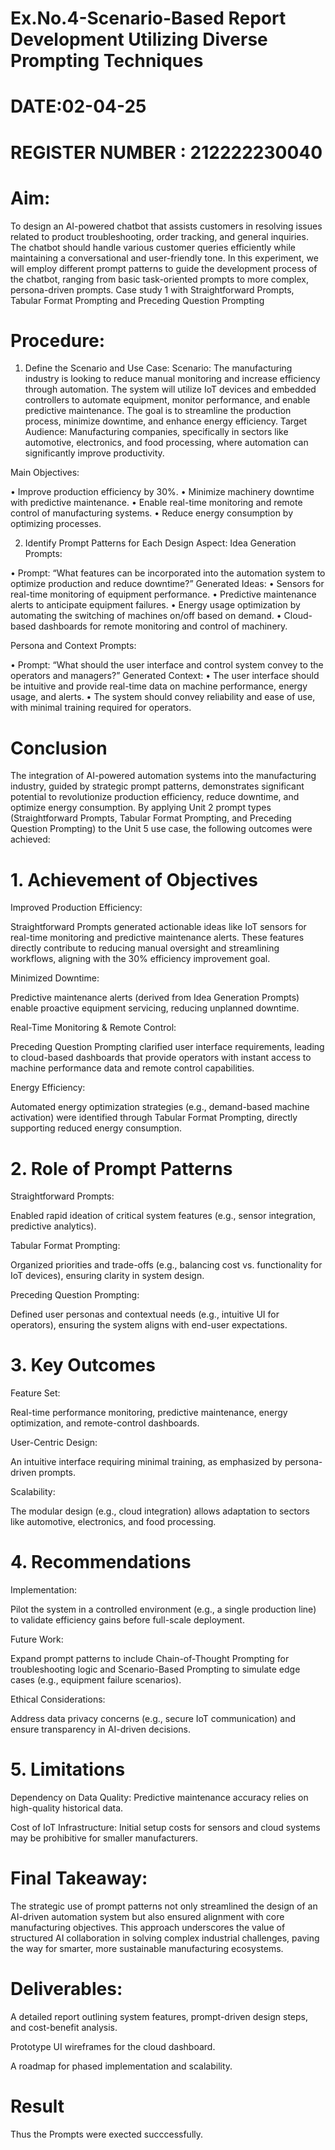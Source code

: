 

# Ex.No.4-Scenario-Based Report Development Utilizing Diverse Prompting Techniques

# DATE:02-04-25                                                                       
#  REGISTER NUMBER : 212222230040
# Aim: 
To design an AI-powered chatbot that assists customers in resolving issues related to product troubleshooting, order tracking, and general inquiries. The chatbot should handle various customer queries efficiently while maintaining a conversational and user-friendly tone. In this experiment, we will employ different prompt patterns to guide the development process of the chatbot, ranging from basic task-oriented prompts to more complex, persona-driven prompts. Case study 1 with Straightforward Prompts, Tabular Format Prompting and Preceding Question Prompting  

# Procedure:

1.	Define the Scenario and Use Case:
Scenario:
The manufacturing industry is looking to reduce manual monitoring and increase efficiency through automation. The system will utilize IoT devices and embedded controllers to automate equipment, monitor performance, and enable predictive maintenance. The goal is to streamline the production process, minimize downtime, and enhance energy efficiency.
Target Audience:
Manufacturing companies, specifically in sectors like automotive, electronics, and food processing, where automation can significantly improve productivity.


Main Objectives:

•	Improve production efficiency by 30%.
•	Minimize machinery downtime with predictive maintenance.
•	Enable real-time monitoring and remote control of manufacturing systems.
•	Reduce energy consumption by optimizing processes.
 
2.	Identify Prompt Patterns for Each Design Aspect:
Idea Generation Prompts:

•	Prompt: “What features can be incorporated into the automation system to optimize production and reduce downtime?” Generated Ideas:
•	Sensors for real-time monitoring of equipment performance.
•	Predictive maintenance alerts to anticipate equipment failures.
•	Energy usage optimization by automating the switching of machines on/off based on demand.
•	Cloud-based dashboards for remote monitoring and control of machinery.

Persona and Context Prompts:

•	Prompt: “What should the user interface and control system convey to the operators and managers?” Generated Context:
•	The user interface should be intuitive and provide real-time data on machine performance, energy usage, and alerts.
•	The system should convey reliability and ease of use, with minimal training required for operators.

# Conclusion
The integration of AI-powered automation systems into the manufacturing industry, guided by strategic prompt patterns, demonstrates significant potential to revolutionize production efficiency, reduce downtime, and optimize energy consumption. By applying Unit 2 prompt types (Straightforward Prompts, Tabular Format Prompting, and Preceding Question Prompting) to the Unit 5 use case, the following outcomes were achieved:

# 1. Achievement of Objectives
Improved Production Efficiency:

Straightforward Prompts generated actionable ideas like IoT sensors for real-time monitoring and predictive maintenance alerts. These features directly contribute to reducing manual oversight and streamlining workflows, aligning with the 30% efficiency improvement goal.

Minimized Downtime:

Predictive maintenance alerts (derived from Idea Generation Prompts) enable proactive equipment servicing, reducing unplanned downtime.

Real-Time Monitoring & Remote Control:

Preceding Question Prompting clarified user interface requirements, leading to cloud-based dashboards that provide operators with instant access to machine performance data and remote control capabilities.

Energy Efficiency:

Automated energy optimization strategies (e.g., demand-based machine activation) were identified through Tabular Format Prompting, directly supporting reduced energy consumption.

# 2. Role of Prompt Patterns
Straightforward Prompts:

Enabled rapid ideation of critical system features (e.g., sensor integration, predictive analytics).

Tabular Format Prompting:

Organized priorities and trade-offs (e.g., balancing cost vs. functionality for IoT devices), ensuring clarity in system design.

Preceding Question Prompting:

Defined user personas and contextual needs (e.g., intuitive UI for operators), ensuring the system aligns with end-user expectations.

# 3. Key Outcomes
Feature Set:

Real-time performance monitoring, predictive maintenance, energy optimization, and remote-control dashboards.

User-Centric Design:

An intuitive interface requiring minimal training, as emphasized by persona-driven prompts.

Scalability:

The modular design (e.g., cloud integration) allows adaptation to sectors like automotive, electronics, and food processing.

# 4. Recommendations
Implementation:

Pilot the system in a controlled environment (e.g., a single production line) to validate efficiency gains before full-scale deployment.

Future Work:

Expand prompt patterns to include Chain-of-Thought Prompting for troubleshooting logic and Scenario-Based Prompting to simulate edge cases (e.g., equipment failure scenarios).

Ethical Considerations:

Address data privacy concerns (e.g., secure IoT communication) and ensure transparency in AI-driven decisions.

# 5. Limitations
Dependency on Data Quality: Predictive maintenance accuracy relies on high-quality historical data.

Cost of IoT Infrastructure: Initial setup costs for sensors and cloud systems may be prohibitive for smaller manufacturers.

# Final Takeaway:
The strategic use of prompt patterns not only streamlined the design of an AI-driven automation system but also ensured alignment with core manufacturing objectives. This approach underscores the value of structured AI collaboration in solving complex industrial challenges, paving the way for smarter, more sustainable manufacturing ecosystems.

# Deliverables:

A detailed report outlining system features, prompt-driven design steps, and cost-benefit analysis.

Prototype UI wireframes for the cloud dashboard.

A roadmap for phased implementation and scalability.



# Result
 Thus the Prompts were exected succcessfully.

